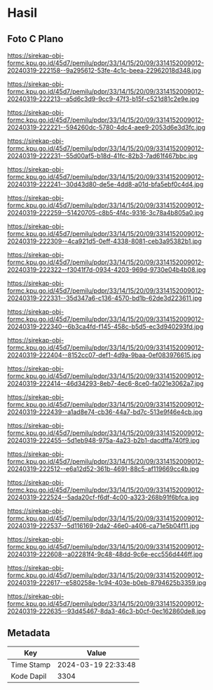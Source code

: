 # Hasil

## Foto C Plano

https://sirekap-obj-formc.kpu.go.id/45d7/pemilu/pdpr/33/14/15/20/09/3314152009012-20240319-222158--9a295612-53fe-4c1c-beea-22962018d348.jpg

https://sirekap-obj-formc.kpu.go.id/45d7/pemilu/pdpr/33/14/15/20/09/3314152009012-20240319-222213--a5d6c3d9-9cc9-47f3-b15f-c521d81c2e9e.jpg

https://sirekap-obj-formc.kpu.go.id/45d7/pemilu/pdpr/33/14/15/20/09/3314152009012-20240319-222221--594260dc-5780-4dc4-aee9-2053d6e3d3fc.jpg

https://sirekap-obj-formc.kpu.go.id/45d7/pemilu/pdpr/33/14/15/20/09/3314152009012-20240319-222231--55d00af5-b18d-41fc-82b3-7ad61f467bbc.jpg

https://sirekap-obj-formc.kpu.go.id/45d7/pemilu/pdpr/33/14/15/20/09/3314152009012-20240319-222241--30d43d80-de5e-4dd8-a01d-bfa5ebf0c4d4.jpg

https://sirekap-obj-formc.kpu.go.id/45d7/pemilu/pdpr/33/14/15/20/09/3314152009012-20240319-222259--51420705-c8b5-4f4c-9316-3c78a4b805a0.jpg

https://sirekap-obj-formc.kpu.go.id/45d7/pemilu/pdpr/33/14/15/20/09/3314152009012-20240319-222309--4ca921d5-0eff-4338-8081-ceb3a95382b1.jpg

https://sirekap-obj-formc.kpu.go.id/45d7/pemilu/pdpr/33/14/15/20/09/3314152009012-20240319-222322--f3041f7d-0934-4203-969d-9730e04b4b08.jpg

https://sirekap-obj-formc.kpu.go.id/45d7/pemilu/pdpr/33/14/15/20/09/3314152009012-20240319-222331--35d347a6-c136-4570-bd1b-62de3d223611.jpg

https://sirekap-obj-formc.kpu.go.id/45d7/pemilu/pdpr/33/14/15/20/09/3314152009012-20240319-222340--6b3ca4fd-f145-458c-b5d5-ec3d940293fd.jpg

https://sirekap-obj-formc.kpu.go.id/45d7/pemilu/pdpr/33/14/15/20/09/3314152009012-20240319-222404--8152cc07-def1-4d9a-9baa-0ef083976615.jpg

https://sirekap-obj-formc.kpu.go.id/45d7/pemilu/pdpr/33/14/15/20/09/3314152009012-20240319-222414--46d34293-8eb7-4ec6-8ce0-fa021e3062a7.jpg

https://sirekap-obj-formc.kpu.go.id/45d7/pemilu/pdpr/33/14/15/20/09/3314152009012-20240319-222439--a1ad8e74-cb36-44a7-bd7c-513e9f46e4cb.jpg

https://sirekap-obj-formc.kpu.go.id/45d7/pemilu/pdpr/33/14/15/20/09/3314152009012-20240319-222455--5d1eb948-975a-4a23-b2b1-dacdffa740f9.jpg

https://sirekap-obj-formc.kpu.go.id/45d7/pemilu/pdpr/33/14/15/20/09/3314152009012-20240319-222512--e6a12d52-361b-4691-88c5-af119669cc4b.jpg

https://sirekap-obj-formc.kpu.go.id/45d7/pemilu/pdpr/33/14/15/20/09/3314152009012-20240319-222524--5ada20cf-f6df-4c00-a323-268b91f6bfca.jpg

https://sirekap-obj-formc.kpu.go.id/45d7/pemilu/pdpr/33/14/15/20/09/3314152009012-20240319-222537--5d116169-2da2-46e0-a406-ca71e5b04f11.jpg

https://sirekap-obj-formc.kpu.go.id/45d7/pemilu/pdpr/33/14/15/20/09/3314152009012-20240319-222608--a02281f4-9c48-48dd-9c6e-ecc556d446ff.jpg

https://sirekap-obj-formc.kpu.go.id/45d7/pemilu/pdpr/33/14/15/20/09/3314152009012-20240319-222617--e580258e-1c94-403e-b0eb-8794625b3359.jpg

https://sirekap-obj-formc.kpu.go.id/45d7/pemilu/pdpr/33/14/15/20/09/3314152009012-20240319-222635--93d45467-8da3-46c3-b0cf-0ec162860de8.jpg


## Metadata

| Key        | Value               |
| ---------- | ------------------- |
| Time Stamp | 2024-03-19 22:33:48 |
| Kode Dapil | 3304                |



